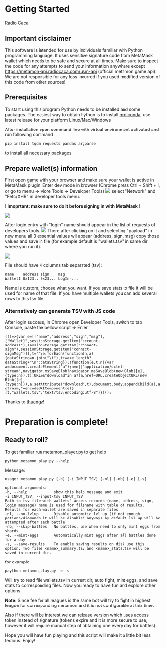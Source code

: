# Getting Started

[Radio Caca]

[Radio Caca]: https://www.radiocaca.com

## Important disclaimer
This software is intended for use by individuals 
familiar with Python programming language. It uses
sensitive signature code from MetaMask wallet which 
needs to be safe and secure at all times. Make sure 
to inspect the code for any attempts to send your 
information anywhere except https://metamon-api.radiocaca.com/usm-api 
(official metamon game api). We are not responsible 
for any loss incurred if you used modified version 
of this code from other sources!

## Prerequisites

To start using this program Python needs to be 
installed and some packages. The easiest way to 
obtain Python is to install [miniconda], use 
latest release for your platform Linux/Mac/Windows

[miniconda]: https://docs.conda.io/en/latest/miniconda.html

After installation open command line with 
virtual environment activated and run following
command

    pip install tqdm requests pandas argparse

to install all necessary packages

## Prepare wallet(s) information

First open [game] with your browser and make sure 
your wallet is active in MetaMask plugin. Enter
dev mode in browser (Chrome press Ctrl + Shift + I,
or go to menu -> More Tools -> Developer Tools)
<img src="screenshots/enter_game_dev.png" />
select "Network" and "Fetc/XHR" in developer tools menu.

[game]: https://metamon.radiocaca.com

! <b>Imoprtant: make sure to do it before signing 
in with MetaMask</b> !

<img src="screenshots/enter_game_sign.png" />

After login entry with "login" name should appear 
in the list of requests of developers tools.
<img src="screenshots/enter_game_login.png" />
There
after clicking on it and selecting "payload" in new 
menu all 3 essential values wil appear (address, sign, 
msg) copy those values and save in file (for example
default is "wallets.tsv" in same dir where you run it).

<img src="screenshots/enter_game_credentials.png" />

File should have 4 columns tab separated (tsv):

    name    address sign    msg
    Wallet1 0x123.. 0x23... LogIn-...

Name is custom, choose what you want. If you save 
stats to file it will be used for name of that file.
If you have multiple wallets you can add several rows
to this tsv file.

### Alternatively can generate TSV with JS code

After login success, in Chrome open Developer Tools, switch to tab Console, paste the bellow script => Enter

    (()=>{var e=[["name","address","sign","msg"],["Wallet1",sessionStorage.getItem("account-address"),sessionStorage.getItem("connect-sign"),sessionStorage.getItem("connect-signMsg")]],t="";e.forEach(function(n,a){dataString=n.join("\t"),t+=a<e.length?dataString+"\n":dataString});!function(e,t,n){var a=document.createElement("a");n=n||"application/octet-stream",navigator.msSaveBlob?navigator.msSaveBlob(new Blob([e],{type:n}),t):URL&&"download"in a?(a.href=URL.createObjectURL(new Blob([e],{type:n})),a.setAttribute("download",t),document.body.appendChild(a),a.click(),document.body.removeChild(a)):location.href="data:application/octet-stream,"+encodeURIComponent(e)}(t,"wallets.tsv","text/tsv;encoding:utf-8")})();

Thanks to <a href='https://github.com/thucngv'>thucngv</a>!

# Preparation is complete! 
## Ready to roll?

To get familiar run metamon_player.py to get help
    
    python metamon_play.py --help

Message:
    
    usage: metamon_play.py [-h] [-i INPUT_TSV] [-nl] [-nb] [-e] [-s]

    optional arguments:
    -h, --help            show this help message and exit
    -i INPUT_TSV, --input-tsv INPUT_TSV
    Path to tsv file with wallets' access records (name, address, sign, login message) name is used for filename with table of results.
    Results for each wallet are saved in separate files
    -nl, --no-lvlup       Disable automatic lvl up (if not enough potions/diamonds it will be disabled anyway) by default lvl up will be attempted after each battle
    -nb, --skip-battles   No battles, use when need to only mint eggs from shards
    -e, --mint-eggs       Automatically mint eggs after all battles done for a day
    -s, --save-results    To enable saving results on disk use this option. Two files <name>_summary.tsv and <name>_stats.tsv will be saved in current dir.

for example:

    paython metamon_play.py -e -s

Will try to read file wallets.tsv in current dir,
auto fight, mint eggs, and save stats to corresponding 
files. Now you ready to have fun and explore other options.

<b> Note: </b> Since fee for all leagues is the same bot will 
try to fight in highest league for corresponding metamon and 
it is not configurable at this 
time.

Also if there will be interest we can release version which
uses access token instead of signature (tokens expire and it
is more secure to use, however it will require manual step of
obtaining one every day for battles)

Hope you will have fun playing and this script will make it 
a little bit less tedious. Enjoy!